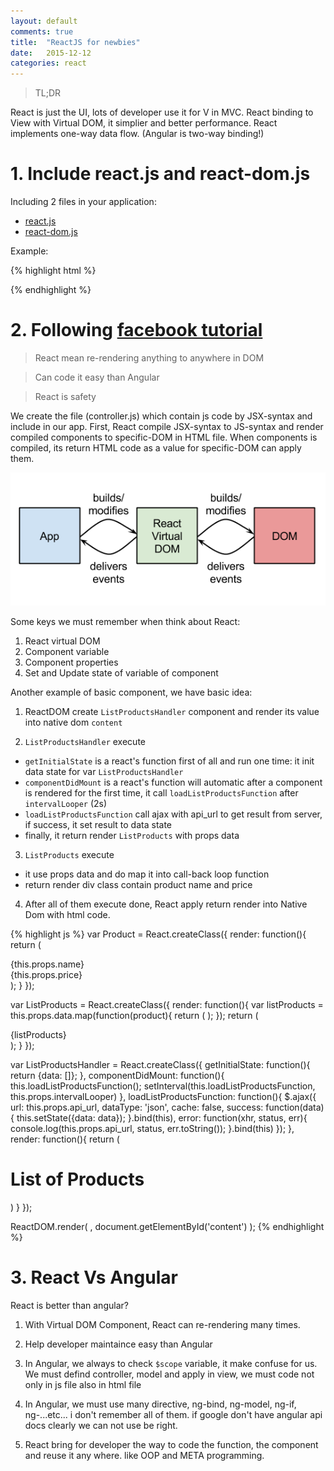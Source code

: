 ```yaml
---
layout: default
comments: true
title:  "ReactJS for newbies"
date:   2015-12-12
categories: react
---
```


> TL;DR

React is just the UI, lots of developer use it for V in MVC. React binding to View with Virtual DOM, it simplier and better performance. React implements one-way data flow. (Angular is two-way binding!)

# 1. Include react.js and react-dom.js

Including 2 files in your application:

- [react.js](https://github.com/tuankiet/react-tutorial/blob/master/build/react.js)
- [react-dom.js](https://github.com/tuankiet/react-tutorial/blob/master/build/react-dom.js)

Example:

{% highlight html %}
<!DOCTYPE html>
<html>
<head>
  <title></title>
  <meta charset="UTF-8" />
  <title>Hello React!</title>
  <script src="build/react.js"></script>
  <script src="build/react-dom.js"></script>
</head>
  <body>
    <div id="content"></div>
    <script type="text/babel" src="scripts/controller.js"></script>
    <script type="text/babel">
    </script>
  </body>
</html>
{% endhighlight %}

# 2. Following [facebook tutorial](https://facebook.github.io/react/docs/tutorial.html)

> React mean re-rendering anything to anywhere in DOM

> Can code it easy than Angular

> React is safety

We create the file (controller.js) which contain js code by JSX-syntax and include in our app. First, React compile JSX-syntax to JS-syntax and render compiled components to specific-DOM in HTML file. When components is compiled, its return HTML code as a value for specific-DOM can apply them.

![reactjs overview rendering](/images/react-js-overview.png)

Some keys we must remember when think about React:

1. React virtual DOM
2. Component variable
3. Component properties
4. Set and Update state of variable of component

Another example of basic component, we have basic idea:

1. ReactDOM create `ListProductsHandler` component and render its value into native dom `content`

2. `ListProductsHandler` execute
  - `getInitialState` is a react's function first of all and run one time: it init data state for var `ListProductsHandler`
  - `componentDidMount` is a react's function will automatic after a component is rendered for the first time, it call `loadListProductsFunction` after `intervalLooper` (2s)
  - `loadListProductsFunction` call ajax with api_url to get result from server, if success, it set result to data state
  - finally, it return render `ListProducts` with props data

3. `ListProducts` execute
  - it use props data and do map it into call-back loop function
  - return render div class contain product name and price

4. After all of them execute done, React apply return render into Native Dom with html code.

{% highlight js %}
var Product = React.createClass({
  render: function(){
    return (
      <div className="productClass">
        <div className="productNameClass">{this.props.name}</div>
        <div className="productPriceClass">{this.props.price}</div>
      </div>
    );
  }
});

var ListProducts = React.createClass({
  render: function(){
    var listProducts = this.props.data.map(function(product){
      return (
        <Product name={product.name} price={product.price}></Product>
      );
    });
    return (
      <div className="listProductsClass">
        {listProducts}
      </div>
    );
  }
});

var ListProductsHandler = React.createClass({
  getInitialState: function(){
    return {data: []};
  },
  componentDidMount: function(){
    this.loadListProductsFunction();
    setInterval(this.loadListProductsFunction, this.props.intervalLooper)
  },
  loadListProductsFunction: function(){
    $.ajax({
      url: this.props.api_url,
      dataType: 'json',
      cache: false,
      success: function(data){
        this.setState({data: data});
      }.bind(this),
      error: function(xhr, status, err){
        console.log(this.props.api_url, status, err.toString());
      }.bind(this)
    });
  },
  render: function(){
    return (
      <div className="reactDomRenderMain">
        <h1>List of Products</h1>
        <ListProducts data={this.state.data}></ListProducts>
      </div>
    )
  }
});

ReactDOM.render(
  <ListProductsHandler api_url="/api/products" intervalLooper={2000}></ListProductsHandler>,
  document.getElementById('content')
);
{% endhighlight %}

# 3. React Vs Angular

React is better than angular?

1. With Virtual DOM Component, React can re-rendering many times.

2. Help developer maintaince easy than Angular

3. In Angular, we always to check `$scope` variable, it make confuse for us. We must defind controller, model and apply in view, we must code not only in js file also in html file

4. In Angular, we must use many directive, ng-bind, ng-model, ng-if, ng-...etc... i don't remember all of them. if google don't have angular api docs clearly we can not use be right.

5. React bring for developer the way to code the function, the component and reuse it any where. like OOP and META programming.
